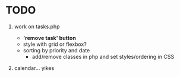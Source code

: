 # TODO

1. work on tasks.php
    - **'remove task' button**
    - style with grid or flexbox?
    - sorting by priority and date
        - add/remove classes in php and set styles/ordering in CSS

2. calendar... yikes
